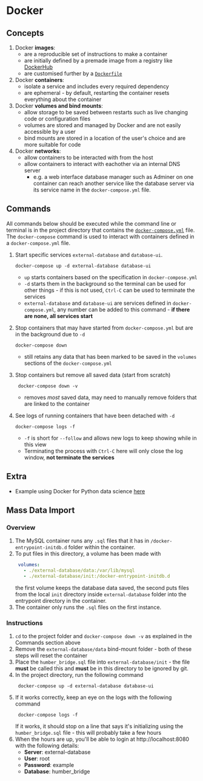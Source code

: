 # Docker
## Concepts
1. Docker **images**:
   - are a reproducible set of instructions to make a container
   - are initially defined by a premade image from a registry like [DockerHub](https://hub.docker.com/search?type=image)
   - are customised further by a [`Dockerfile`](../api-gateway/Dockerfile)
2. Docker **containers**:
   - isolate a service and includes every required dependency
   - are ephemeral - by default, restarting the container resets everything about the container
3. Docker **volumes and bind mounts**:
   - allow storage to be saved between restarts such as live changing code or configuration files
   - volumes are stored and managed by Docker and are not easily accessible by a user
   - bind mounts are stored in a location of the user's choice and are more suitable for code
4. Docker **networks**:
   - allow containers to be interacted with from the host
   - allow containers to interact with eachother via an internal DNS server
     - e.g. a web interface database manager such as Adminer on one container can reach another service like the database server via its service name in the `docker-compose.yml` file.

## Commands
All commands below should be executed while the command line or terminal is in the project directory that contains the [`docker-compose.yml`](../docker-compose.yml) file. The `docker-compose` command is used to interact with containers defined in a `docker-compose.yml` file.
1. Start specific services `external-database` and `database-ui`.
   
   ```
   docker-compose up -d external-database database-ui
   ```
   - `up` starts containers based on the specification in `docker-compose.yml`
   - `-d` starts them in the background so the terminal can be used for other things - if this is not used, `Ctrl-C` can be used to terminate the services
   - `external-database` and `database-ui` are services defined in `docker-compose.yml`, any number can be added to this command - **if there are none, all services start**
2. Stop containers that may have started from `docker-compose.yml` but are in the background due to `-d`
    ```
    docker-compose down
    ```
    - still retains any data that has been marked to be saved in the `volumes` sections of the `docker-compose.yml`
3. Stop containers but remove all saved data (start from scratch)
   ```
    docker-compose down -v
   ```
   - removes *most* saved data, may need to manually remove folders that are linked to the container
4. See logs of running containers that have been detached with `-d`
   ```
   docker-compose logs -f
   ```
   - `-f` is short for `--follow` and allows new logs to keep showing while in this view
   - Terminating the process with `Ctrl-C` here will only close the log window, **not terminate the services**

## Extra
 - Example using Docker for Python data science [here](https://towardsdatascience.com/hands-on-guide-to-docker-for-data-science-d5d1f6f4a326)

## Mass Data Import
### Overview 
1. The MySQL container runs any `.sql` files that it has in `/docker-entrypoint-initdb.d` folder within the container.
2. To put files in this directory, a volume has been made with 
   ```yaml
    volumes:
      - ./external-database/data:/var/lib/mysql
      - ./external-database/init:/docker-entrypoint-initdb.d
   ```
   the first volume keeps the database data saved, the second puts files from the local `init` directory inside `external-database` folder into the entrypoint directory in the container.
3. The container only runs the `.sql` files on the first instance.
### Instructions
1. `cd` to the project folder and `docker-compose down -v` as explained in the Commands section above
2. Remove the `external-database/data` bind-mount folder - both of these steps will reset the container
3. Place the `humber_bridge.sql` file into `external-database/init` - the file **must** be called this and **must** be in this directory to be ignored by git.
4. In the project directory, run the following command 
   ```
    docker-compose up -d external-database database-ui
   ```
5. If it works correctly, keep an eye on the logs with the following command
   ```
    docker-compose logs -f
   ```
   If it works, it should stop on a line that says it's initializing using the `humber_bridge.sql` file - this will probably take a few hours
6. When the hours are up, you'll be able to login at http://localhost:8080 with the following details:
   - **Server**: external-database
   - **User**: root
   - **Password**: example
   - **Database**: humber_bridge
